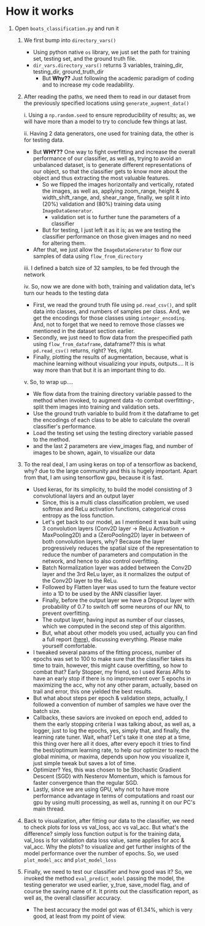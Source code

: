 # How it works

1. Open `boats_classification.py` and run it

   1. We first bump into `directory_vars()`

      - Using python native `os` library, we just set the path for training set, testing set, and the ground truth file.
      - `dir_vars.directory_vars()` returns 3 variables, training_dir, testing_dir, ground_truth_dir
        - But **Why??** Just following the academic paradigm of coding and to increase my code readability.

   2. After reading the paths, we need them to read in our dataset from the previously specified locations using `generate_augment_data()`

      i. Using a `np.random.seed` to ensure reproducibility of results; as, we will have more than a model to try to conclude few things at last.

      ii. Having 2 data generators, one used for training data, the other is for testing data.

      - But **WHY??** One way to fight overfitting and increase the overall performance of our classifier, as well as, trying to avoid an unbalanced dataset, is to generate different representations of our object, so that the classifier gets to know more about the object and thus extracting the most valuable features.
        - So we flipped the images horizontally and vertically, rotated the images, as well as, applying zoom_range, height & width_shift_range, and, shear_range, finally, we split it into (20%) validation and (80%) training data using `ImageDataGenerator`.
          - validation set is to further tune the parameters of a classifier
        - But for testing, I just left it as it is; as we are testing the classifier performance on those given images and no need for altering them.
      - After that, we just allow the `ImageDataGenerator` to flow our samples of data using `flow_from_directory`

      iii. I defined a batch size of 32 samples, to be fed through the network

      iv. So, now we are done with both, training and validation data, let's turn our heads to the testing data

      - First, we read the ground truth file using `pd.read_csv()`, and split data into classes, and numbers of samples per class. And, we get the encodings for those classes using `integer_encoding`. And, not to forget that we need to remove those classes we mentioned in the dataset section earlier.
      - Secondly, we just need to flow data from the prespecified path using `flow_from_dataframe`, dataframe?? this is what `pd.read_csv()` returns, right? Yes, right.
      - Finally, plotting the results of augmentation, because, what is machine learning without visualizing your inputs, outputs.... It is way more than that but it is an important thing to do.

      v. So, to wrap up....

      - We flow data from the training directory variable passed to the method when invoked, to augment data -to combat overfitting-, split them images into training and validation sets.
      - Use the ground truth variable to build from it the dataframe to get the encodings of each class to be able to calculate the overall classifier's performance.
      - Load the testing set using the testing directory variable passed to the method.
      - and the last 2 parameters are view_images flag, and number of images to be shown, again, to visualize our data

   3. To the real deal, I am using keras on top of a tensorflow as backend, why? due to the large community and this is hugely important. Apart from that, I am using tensorflow gpu, because it is fast.

      - Used keras, for its simplicity, to build the model consisting of 3 convolutional layers and an output layer
        - Since, this is a multi class classification problem, we used softmax and ReLu activation functions, categorical cross entropy as the loss function.
        - Let's get back to our model, as I mentioned it was built using 3 convolution layers (Conv2D layer -> ReLu Activation -> MaxPooling2D) and a (ZeroPooling2D) layer in between of both convolution layers, why? Because the layer progressively reduces the spatial size of the representation to reduce the number of parameters and computation in the network, and hence to also control overfitting.
        - Batch Normalization layer was added between the Conv2D layer and the 3rd ReLu layer, as it normalizes the output of the Conv2D layer to the ReLu.
        - Followed by Flatten layer was used to turn the feature vector into a 1D to be used by the ANN classifier layer.
        - Finally, before the output layer we have a Dropout layer with probability of 0.7 to switch off some neurons of our NN, to prevent overfitting.
        - The output layer, having input as number of our classes, which we computed in the second step of this algorithm.
        - But, what about other models you used, actually you can find a full report ([here](Report.pdf)), discussing everything. Please make yourself comfortable.
      - I tweaked several params of the fitting process, number of epochs was set to 100 to make sure that the classifier takes its time to train, however, this might cause overfitting, so how to combat that? Early Stopper, my friend, so I used Keras APIs to have an early stop if there is no improvement over 5 epochs in maximizing the acc, why not any other param, actually, based on trail and error, this one yielded the best results.
      - But what about steps per epoch & validation steps, actually, I followed a convention of number of samples we have over the batch size.
      - Callbacks, these saviors are invoked on epoch end, added to them the early stopping criteria I was talking about, as well as, a logger, just to log the epochs, yes, simply that, and finally, the learning rate tuner. Wait, what? Let's take it one step at a time, this thing over here all it does, after every epoch it tries to find the best/optimum learning rate, to help our optimizer to reach the global minima, or maxima, depends upon how you visualize it, just simple tweak but saves a lot of time.
      - Optimizer? Yes, this was chosen to be Stochastic Gradient Descent (SGD) with Nesterov Momentum, which is famous for faster convergence than the regular SGD.
      - Lastly, since we are using GPU, why not to have more performance advantage in terms of computations and roast our gpu by using multi processing, as well as, running it on our PC's main thread.

   4. Back to visualization, after fitting our data to the classifier, we need to check plots for loss vs val_loss, acc vs val_acc. But what's the difference? simply loss function output is for the training data, val_loss is for validation data loss value, same applies for acc & val_acc. Why the plots? to visualize and get further insights of the model performance over the number of epochs. So, we used `plot_model_acc` and `plot_model_loss`

   5. Finally, we need to test our classifier and how good was it? So, we invoked the method `eval_predict_model` passing the model, the testing generator we used earlier, y_true, save_model flag, and of course the saving name of it. It prints out the classification report, as well as, the overall classifier accuracy.
      - The best accuracy the model got was of 61.34%, which is very good, at least from my point of view.
